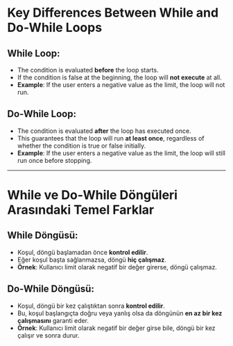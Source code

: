 ﻿# Key Differences Between While and Do-While Loops

## While Loop:
- The condition is evaluated **before** the loop starts.
- If the condition is false at the beginning, the loop will **not execute** at all.
- **Example**: If the user enters a negative value as the limit, the loop will not run.

## Do-While Loop:
- The condition is evaluated **after** the loop has executed once.
- This guarantees that the loop will run **at least once**, regardless of whether the condition is true or false initially.
- **Example**: If the user enters a negative value as the limit, the loop will still run once before stopping.

---

# While ve Do-While Döngüleri Arasındaki Temel Farklar

## While Döngüsü:
- Koşul, döngü başlamadan önce **kontrol edilir**.
- Eğer koşul başta sağlanmazsa, döngü **hiç çalışmaz**.
- **Örnek**: Kullanıcı limit olarak negatif bir değer girerse, döngü çalışmaz.

## Do-While Döngüsü:
- Koşul, döngü bir kez çalıştıktan sonra **kontrol edilir**.
- Bu, koşul başlangıçta doğru veya yanlış olsa da döngünün **en az bir kez çalışmasını** garanti eder.
- **Örnek**: Kullanıcı limit olarak negatif bir değer girse bile, döngü bir kez çalışır ve sonra durur.
